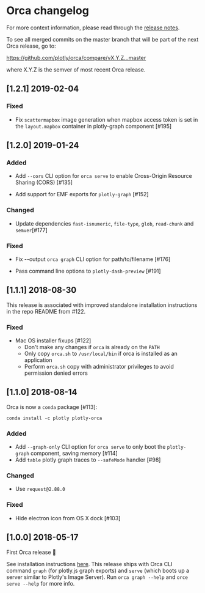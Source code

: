 # Orca changelog

For more context information, please read through the
[release notes](https://github.com/plotly/orca/releases).

To see all merged commits on the master branch that will be part of the next Orca release, go to:

https://github.com/plotly/orca/compare/vX.Y.Z...master

where X.Y.Z is the semver of most recent Orca release.


## [1.2.1] 2019-02-04

### Fixed

- Fix `scattermapbox` image generation when mapbox access token is set
  in the `layout.mapbox` container in plotly-graph component [#195]


## [1.2.0] 2019-01-24

### Added

- Add `--cors` CLI option for `orca serve` to enable Cross-Origin Resource Sharing (CORS) [#135]

- Add support for EMF exports for `plotly-graph` [#152]

### Changed

- Update dependencies `fast-isnumeric`, `file-type`, `glob`, `read-chunk` and `semver`[#177]

### Fixed

- Fix --output `orca graph` CLI option for path/to/filename [#176]

- Pass command line options to `plotly-dash-preview` [#191]


## [1.1.1] 2018-08-30

This release is associated with improved standalone installation instructions
in the repo README from #122.

### Fixed
- Mac OS installer fixups [#122]
  + Don't make any changes if `orca` is already on the `PATH`
  + Only copy `orca.sh` to `/usr/local/bin` if orca is installed as an application
  + Perform `orca.sh` copy with administrator privileges to avoid permission denied errors

## [1.1.0] 2018-08-14

Orca is now a `conda` package [#113]:

```
conda install -c plotly plotly-orca
```

### Added
- Add `--graph-only` CLI option for `orca serve` to only boot the `plotly-graph`
  component, saving memory [#114]
- Add `table` plotly graph traces to `--safeMode` handler [#98]

### Changed
- Use `request@2.88.0`

### Fixed
- Hide electron icon from OS X dock [#103]


## [1.0.0] 2018-05-17

First Orca release :tada:

See installation instructions
[here](https://github.com/plotly/orca#installation). This release ships with
Orca CLI command `graph` (for plotly.js graph exports) and `serve` (which boots
up a server similar to Plotly's Image Server). Run `orca graph --help` and `orce
serve --help` for more info.
